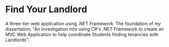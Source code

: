 # Find Your Landlord
A three-tier web application using .NET Framework. The foundation of my dissertation, "An Investigation into using C#'s .NET Framework to create an MVC Web Application to help coordinate Students finding tenancies with Landlords".
